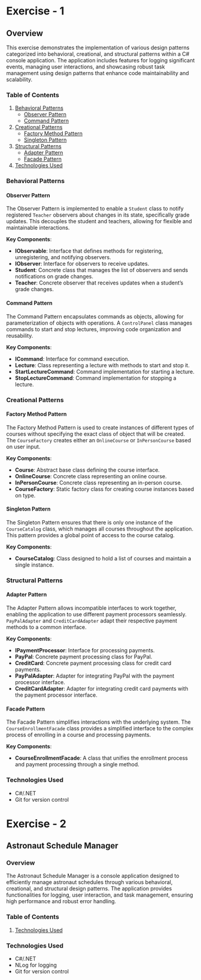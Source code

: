 # Exercise - 1

## Overview

This exercise demonstrates the implementation of various design patterns categorized into behavioral, creational, and structural patterns within a C# console application. The application includes features for logging significant events, managing user interactions, and showcasing robust task management using design patterns that enhance code maintainability and scalability.

### Table of Contents

1. [Behavioral Patterns](#behavioral-patterns)
   - [Observer Pattern](#observer-pattern)
   - [Command Pattern](#command-pattern)
2. [Creational Patterns](#creational-patterns)
   - [Factory Method Pattern](#factory-method-pattern)
   - [Singleton Pattern](#singleton-pattern)
3. [Structural Patterns](#structural-patterns)
   - [Adapter Pattern](#adapter-pattern)
   - [Facade Pattern](#facade-pattern)
4. [Technologies Used](#technologies-used)

### Behavioral Patterns

#### Observer Pattern

The Observer Pattern is implemented to enable a `Student` class to notify registered `Teacher` observers about changes in its state, specifically grade updates. This decouples the student and teachers, allowing for flexible and maintainable interactions.

**Key Components**:
- **IObservable**: Interface that defines methods for registering, unregistering, and notifying observers.
- **IObserver**: Interface for observers to receive updates.
- **Student**: Concrete class that manages the list of observers and sends notifications on grade changes.
- **Teacher**: Concrete observer that receives updates when a student’s grade changes.

#### Command Pattern

The Command Pattern encapsulates commands as objects, allowing for parameterization of objects with operations. A `ControlPanel` class manages commands to start and stop lectures, improving code organization and reusability.

**Key Components**:
- **ICommand**: Interface for command execution.
- **Lecture**: Class representing a lecture with methods to start and stop it.
- **StartLectureCommand**: Command implementation for starting a lecture.
- **StopLectureCommand**: Command implementation for stopping a lecture.

### Creational Patterns

#### Factory Method Pattern

The Factory Method Pattern is used to create instances of different types of courses without specifying the exact class of object that will be created. The `CourseFactory` creates either an `OnlineCourse` or `InPersonCourse` based on user input.

**Key Components**:
- **Course**: Abstract base class defining the course interface.
- **OnlineCourse**: Concrete class representing an online course.
- **InPersonCourse**: Concrete class representing an in-person course.
- **CourseFactory**: Static factory class for creating course instances based on type.

#### Singleton Pattern

The Singleton Pattern ensures that there is only one instance of the `CourseCatalog` class, which manages all courses throughout the application. This pattern provides a global point of access to the course catalog.

**Key Components**:
- **CourseCatalog**: Class designed to hold a list of courses and maintain a single instance.

### Structural Patterns

#### Adapter Pattern

The Adapter Pattern allows incompatible interfaces to work together, enabling the application to use different payment processors seamlessly. `PayPalAdapter` and `CreditCardAdapter` adapt their respective payment methods to a common interface.

**Key Components**:
- **IPaymentProcessor**: Interface for processing payments.
- **PayPal**: Concrete payment processing class for PayPal.
- **CreditCard**: Concrete payment processing class for credit card payments.
- **PayPalAdapter**: Adapter for integrating PayPal with the payment processor interface.
- **CreditCardAdapter**: Adapter for integrating credit card payments with the payment processor interface.

#### Facade Pattern

The Facade Pattern simplifies interactions with the underlying system. The `CourseEnrollmentFacade` class provides a simplified interface to the complex process of enrolling in a course and processing payments.

**Key Components**:
- **CourseEnrollmentFacade**: A class that unifies the enrollment process and payment processing through a single method.

### Technologies Used

- C#/.NET
- Git for version control

# Exercise - 2
## Astronaut Schedule Manager

### Overview

The Astronaut Schedule Manager is a console application designed to efficiently manage astronaut schedules through various behavioral, creational, and structural design patterns. The application provides functionalities for logging, user interaction, and task management, ensuring high performance and robust error handling.

### Table of Contents

1. [Technologies Used](#technologies-used)


### Technologies Used

- C#/.NET
- NLog for logging
- Git for version control

